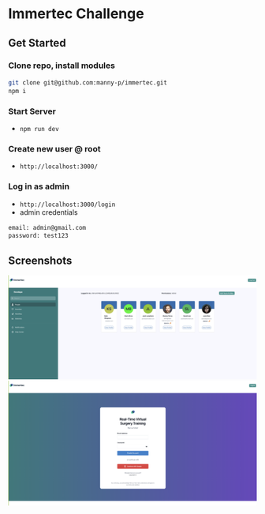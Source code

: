 # Immertec Challenge 

## Get Started
### Clone repo, install modules
```bash
git clone git@github.com:manny-p/immertec.git
npm i
```
### Start Server 
- ``npm run dev``

### Create new user @ root
- ``http://localhost:3000/``

### Log in as admin
- ``http://localhost:3000/login``
- admin credentials
```bash
email: admin@gmail.com
password: test123
```
## Screenshots
![login](assets/dashboard.png)
![login](assets/root.png)
